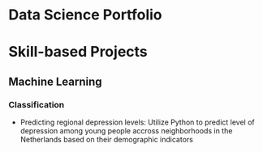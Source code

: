 # Data Science Portfolio  #
# Skill-based Projects 
## Machine Learning
### Classification
* Predicting regional depression levels: Utilize Python to predict level of depression among young people accross neighborhoods in the Netherlands based on their demographic indicators
